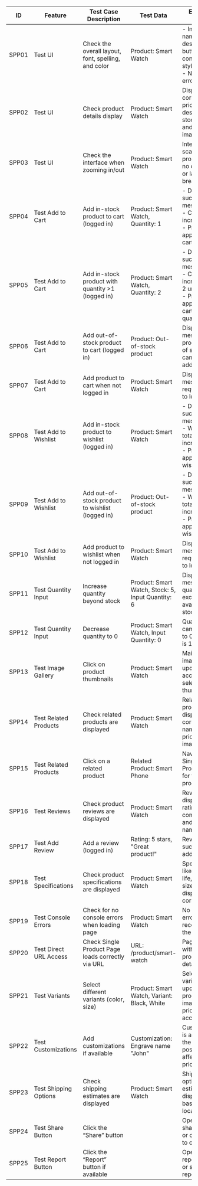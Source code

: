 | ID    | Feature                | Test Case Description                               | Test Data                                         | Expected Result                                                                                              | Tester | Date      | Result | Note |
| ----- | ---------------------- | --------------------------------------------------- | ------------------------------------------------- | ------------------------------------------------------------------------------------------------------------ | ------ | --------- | ------ | ---- |
| SPP01 | Test UI                | Check the overall layout, font, spelling, and color | Product: Smart Watch                              | - Images, name, price, description, buttons have consistent styling<br>- No spelling errors                  | Hieu   | 27/4/2025 |        |      |
| SPP02 | Test UI                | Check product details display                       | Product: Smart Watch                              | Displays correct name, price, description, stock status, and product images                                  | Hieu   | 27/4/2025 |        |      |
| SPP03 | Test UI                | Check the interface when zooming in/out             | Product: Smart Watch                              | Interface scales proportionally, no distortion or layout breakage                                            | Hieu   | 27/4/2025 |        |      |
| SPP04 | Test Add to Cart       | Add in-stock product to cart (logged in)            | Product: Smart Watch, Quantity: 1                 | - Displays success message<br>- Cart total increases<br>- Product appears in cart                            | Hieu   | 27/4/2025 |        |      |
| SPP05 | Test Add to Cart       | Add in-stock product with quantity >1 (logged in)   | Product: Smart Watch, Quantity: 2                 | - Displays success message<br>- Cart total increases by 2 units<br>- Product appears in cart with quantity 2 | Hieu   | 27/4/2025 |        |      |
| SPP06 | Test Add to Cart       | Add out-of-stock product to cart (logged in)        | Product: Out-of-stock product                     | Displays message that product is out of stock and cannot be added to cart                                    | Hieu   | 27/4/2025 |        |      |
| SPP07 | Test Add to Cart       | Add product to cart when not logged in              | Product: Smart Watch                              | Displays message requiring user to log in first                                                              | Hieu   | 27/4/2025 |        |      |
| SPP08 | Test Add to Wishlist   | Add in-stock product to wishlist (logged in)        | Product: Smart Watch                              | - Displays success message<br>- Wishlist total increases<br>- Product appears in wishlist                    | Hieu   | 27/4/2025 |        |      |
| SPP09 | Test Add to Wishlist   | Add out-of-stock product to wishlist (logged in)    | Product: Out-of-stock product                     | - Displays success message<br>- Wishlist total increases<br>- Product appears in wishlist                    | Hieu   | 27/4/2025 |        |      |
| SPP10 | Test Add to Wishlist   | Add product to wishlist when not logged in          | Product: Smart Watch                              | Displays message requiring user to log in first                                                              | Hieu   | 27/4/2025 |        |      |
| SPP11 | Test Quantity Input    | Increase quantity beyond stock                      | Product: Smart Watch, Stock: 5, Input Quantity: 6 | Displays message that quantity exceeds available stock                                                       | Hieu   | 27/4/2025 |        |      |
| SPP12 | Test Quantity Input    | Decrease quantity to 0                              | Product: Smart Watch, Input Quantity: 0           | Quantity cannot be set to 0, minimum is 1                                                                    | Hieu   | 27/4/2025 |        |      |
| SPP13 | Test Image Gallery     | Click on product thumbnails                         | Product: Smart Watch                              | Main product image updates according to selected thumbnail                                                   | Hieu   | 27/4/2025 |        |      |
| SPP14 | Test Related Products  | Check related products are displayed                | Product: Smart Watch                              | Related products display with correct names, prices, and images                                              | Hieu   | 27/4/2025 |        |      |
| SPP15 | Test Related Products  | Click on a related product                          | Related Product: Smart Phone                      | Navigates to Single Product Page for the related product                                                     | Hieu   | 27/4/2025 |        |      |
| SPP16 | Test Reviews           | Check product reviews are displayed                 | Product: Smart Watch                              | Reviews are displayed with ratings, comments, and user names                                                 | Hieu   | 27/4/2025 |        |      |
| SPP17 | Test Add Review        | Add a review (logged in)                            | Rating: 5 stars, "Great product!"                 | Review is successfully added                                                                                 | Hieu   | 27/4/2025 |        |      |
| SPP18 | Test Specifications    | Check product specifications are displayed          | Product: Smart Watch                              | Specifications like battery life, screen size, etc., are displayed correctly                                 | Hieu   | 27/4/2025 |        |      |
| SPP19 | Test Console Errors    | Check for no console errors when loading page       | Product: Smart Watch                              | No JavaScript errors are recorded in the console                                                             | Hieu   | 27/4/2025 |        |      |
| SPP20 | Test Direct URL Access | Check Single Product Page loads correctly via URL   | URL: /product/smart-watch                         | Page loads with correct product details                                                                      | Hieu   | 27/4/2025 |        |      |
| SPP21 | Test Variants          | Select different variants (color, size)             | Product: Smart Watch, Variant: Black, White       | Selecting a variant updates the product image and price accordingly                                          | Hieu   | 27/4/2025 |        |      |
| SPP22 | Test Customizations    | Add customizations if available                     | Customization: Engrave name "John"                | Customization is added to the product, possibly affecting price                                              | Hieu   | 27/4/2025 |        |      |
| SPP23 | Test Shipping Options  | Check shipping estimates are displayed              | Product: Smart Watch                              | Shipping options and estimates are displayed based on location                                               | Hieu   | 27/4/2025 |        |      |
| SPP24 | Test Share Button      | Click the “Share” button                            |                                                   | Opens a sharing dialog or copies link to clipboard                                                           | Hieu   | 27/4/2025 |        |      |
| SPP25 | Test Report Button     | Click the “Report” button if available              |                                                   | Opens a reporting form or submits a report                                                                   | Hieu   | 27/4/2025 |        |      |
